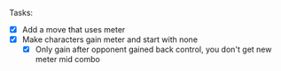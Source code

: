 Tasks:
- [x] Add a move that uses meter
- [x] Make characters gain meter and start with none
	- [x] Only gain after opponent gained back control, you don't get new meter mid combo